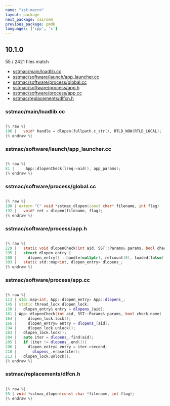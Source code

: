 ```yaml
---
name: "sst-macro"
layout: package
next_package: cairomm
previous_package: pmdk
languages: ['cpp', 'c']
---
```

## 10.1.0
55 / 2421 files match

 - [sstmac/main/loadlib.cc](#sstmacmainloadlibcc)
 - [sstmac/software/launch/app_launcher.cc](#sstmacsoftwarelaunchapp_launchercc)
 - [sstmac/software/process/global.cc](#sstmacsoftwareprocessglobalcc)
 - [sstmac/software/process/app.h](#sstmacsoftwareprocessapph)
 - [sstmac/software/process/app.cc](#sstmacsoftwareprocessappcc)
 - [sstmac/replacements/dlfcn.h](#sstmacreplacementsdlfcnh)

### sstmac/main/loadlib.cc

```cpp

{% raw %}
106 |   void* handle = dlopen(fullpath.c_str(), RTLD_NOW|RTLD_LOCAL);
{% endraw %}

```
### sstmac/software/launch/app_launcher.cc

```cpp

{% raw %}
81 |     App::dlopenCheck(lreq->aid(), app_params);
{% endraw %}

```
### sstmac/software/process/global.cc

```cpp

{% raw %}
190 | extern "C" void *sstmac_dlopen(const char* filename, int flag)
192 |   void* ret = dlopen(filename, flag);
{% endraw %}

```
### sstmac/software/process/app.h

```c

{% raw %}
229 |   static void dlopenCheck(int aid, SST::Params& params, bool check_name = true);
295 |   struct dlopen_entry {
300 |     dlopen_entry() : handle(nullptr), refcount(0), loaded(false) {}
303 |   static std::map<int, dlopen_entry> dlopens_;
{% endraw %}

```
### sstmac/software/process/app.cc

```cpp

{% raw %}
113 | std::map<int, App::dlopen_entry> App::dlopens_;
145 | static thread_lock dlopen_lock;
150 |   dlopen_entry& entry = dlopens_[aid];
161 | App::dlopenCheck(int aid, SST::Params& params, bool check_name)
164 |     dlopen_lock.lock();
166 |     dlopen_entry& entry = dlopens_[aid];
194 |     dlopen_lock.unlock();
203 |   dlopen_lock.lock();
204 |   auto iter = dlopens_.find(aid);
205 |   if (iter != dlopens_.end()){
206 |     dlopen_entry& entry = iter->second;
210 |       dlopens_.erase(iter);
213 |   dlopen_lock.unlock();
{% endraw %}

```
### sstmac/replacements/dlfcn.h

```c

{% raw %}
55 | void *sstmac_dlopen(const char *filename, int flag);
{% endraw %}

```